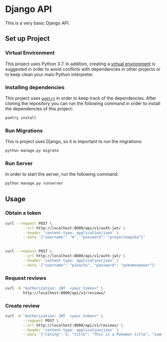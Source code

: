 # Django API

This is a very basic Django API.

## Set up Project
### Virtual Environment
This project uses Python 3.7. In addition, creating a 
[virtual environment][venv] is suggested in order to avoid
conflicts with dependencies in other projects or to keep clean your main
Python interpreter.


### Installing dependencies
This project uses [`poetry`][poetry] in order to keep track of the dependencies.
After cloning the repository you can run the following command in order to
install the dependencies of this project:

```bash
poetry install
```

### Run Migrations
This is project uses Django, so it is important to run the migrations:

```bash
python manage.py migrate
```

### Run Server
In order to start the server, run the following command:

```bash
python manage.py runserver
```

## Usage
### Obtain a token
````bash
curl --request POST \
        --url http://localhost:8000/api/v1/auth-jwt/ \
        --header 'content-type: application/json' \
        --data '{"username": "m", "password": "proyectoepika"}'
        
        
curl --request POST \
        --url http://localhost:8000/api/v1/auth-jwt/ \
        --header 'content-type: application/json' \
        --data '{"username": "pikachu", "password": "pokemonpower"}'
````

### Request reviews
```bash
curl -H "Authorization: JWT  <your_token>" \
        http://localhost:8000/api/v1/reviews/
```

### Create review
```bash
curl -H "Authorization: JWT  <your_token>" \
        --request POST \
        --url http://localhost:8000/api/v1/reviews/ \
        --header 'content-type: application/json' \
        --data '{"rating": 5, "title": "This is a Pokemon title", "summary": "This is the summary ...", "company": "The Pokemon Company"}'
````

[poetry]: https://poetry.eustace.io/
[venv]: https://docs.python.org/3/library/venv.html
